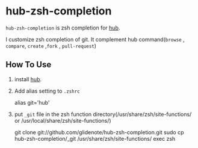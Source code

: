 # hub-zsh-completion

`hub-zsh-completion` is zsh completion for [hub](https://github.com/defunkt/hub).   

I customize zsh completion of git. It complement hub command(`browse` , `compare`, `create` ,`fork` , `pull-request`)

## How To Use

 1. install [hub](https://github.com/defunkt/hub).

 2. Add alias setting to `.zshrc`


    alias git='hub'


 3. put `_git` file in the zsh function directory(/usr/share/zsh/site-functions/ or /usr/local/share/zsh/site-functions/)


    git clone git://github.com/glidenote/hub-zsh-completion.git
    sudo cp hub-zsh-completion/_git /usr/share/zsh/site-functions/
    exec zsh

